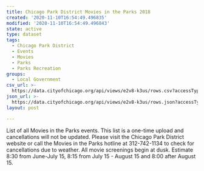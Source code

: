 ```yaml
---
title: Chicago Park District Movies in the Parks 2018
created: '2020-11-10T16:54:49.496835'
modified: '2020-11-10T16:54:49.496843'
state: active
type: dataset
tags:
  - Chicago Park District
  - Events
  - Movies
  - Parks
  - Parks Recreation
groups:
  - Local Government
csv_url: >-
  https://data.cityofchicago.org/api/views/e2v8-k3us/rows.csv?accessType=DOWNLOAD
json_url: >-
  https://data.cityofchicago.org/api/views/e2v8-k3us/rows.json?accessType=DOWNLOAD
layout: post

---
```

List of all Movies in the Parks events. This list is a one-time upload and cancellations will not be updated. Please visit the Chicago Park District website or call the Movies in the Parks hotline at 312-742-1134 to check for cancellations due to weather.  All movie screenings begin at dusk. Estimate 8:30 from June-July 15, 8:15 from July 15 - August 15 and 8:00 after August 15.
